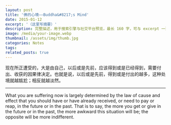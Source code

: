 ```yaml
---
layout: post
title: '佛的心境——Buddha&#8217;s Mind'
date: 2015-01-12
excerpt: '（这里写摘要）'
description: 完整描述，用于搜索引擎与社交平台预览，最长 160 字，可与 excerpt 一致
image: /media/your-image.webp
thumbnail: /assets/img/thumb.jpg
categories: Notes
tags: 
related_posts: true
---
```


现在所正遭受的，大是由自己，以后或是先前，应该得到或是已经得到，需要付出、收获的因果律决定。也就是说，以后或是先前，得到或是付出的越多，这种处境就越尴尬；相反就越淡然。

---

What you are suffering now is largely determined by the law of cause and effect that you should have or have already received, or need to pay or reap, in the future or in the past. That is to say, the more you get or give in the future or in the past, the more awkward this situation will be; the opposite will be more indifferent.